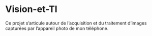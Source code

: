 # Vision-et-TI
Ce projet s’articule autour de l’acquisition et du traitement d’images capturées par l’appareil photo de mon téléphone.
